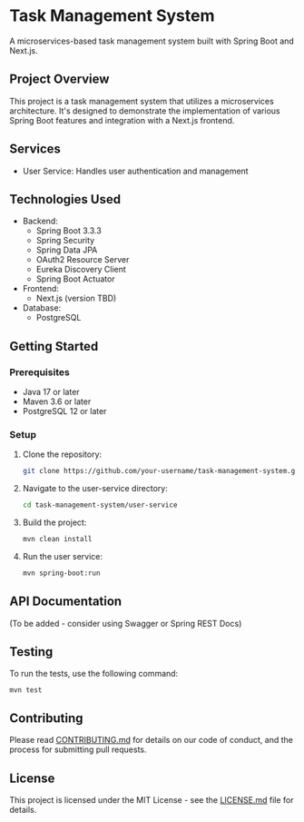 # Task Management System

A microservices-based task management system built with Spring Boot and Next.js.

## Project Overview

This project is a task management system that utilizes a microservices architecture. It's designed to demonstrate the implementation of various Spring Boot features and integration with a Next.js frontend.

## Services

- User Service: Handles user authentication and management

## Technologies Used

- Backend:
  - Spring Boot 3.3.3
  - Spring Security
  - Spring Data JPA
  - OAuth2 Resource Server
  - Eureka Discovery Client
  - Spring Boot Actuator
- Frontend:
  - Next.js (version TBD)
- Database:
  - PostgreSQL

## Getting Started

### Prerequisites

- Java 17 or later
- Maven 3.6 or later
- PostgreSQL 12 or later

### Setup

1. Clone the repository:

   ```bash
   git clone https://github.com/your-username/task-management-system.git
   ```

2. Navigate to the user-service directory:

   ```bash
   cd task-management-system/user-service
   ```

3. Build the project:

   ```bash
   mvn clean install
   ```

4. Run the user service:
   ```bash
   mvn spring-boot:run
   ```

## API Documentation

(To be added - consider using Swagger or Spring REST Docs)

## Testing

To run the tests, use the following command:

```
mvn test
```

## Contributing

Please read [CONTRIBUTING.md](CONTRIBUTING.md) for details on our code of conduct, and the process for submitting pull requests.

## License

This project is licensed under the MIT License - see the [LICENSE.md](LICENSE.md) file for details.
